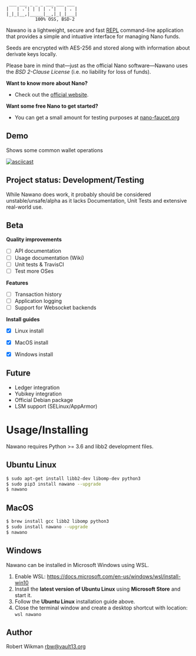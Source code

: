  ```                  
  ___ ___ _ _ _ ___ ___ ___ 
 |   | .'| | | | .'|   | . |
 |_|_|__,|_____|__,|_|_|___|
            100% OSS, BSD-2
```

Nawano is a lightweight, secure and fast [REPL](https://en.wikipedia.org/wiki/Read%E2%80%93eval%E2%80%93print_loop) command-line application that provides a simple and intuative interface for managing Nano funds.

Seeds are encrypted with AES-256 and stored along with information about derivate keys locally.

Please bare in mind that—just as the official Nano software—Nawano uses the *BSD 2-Clause License* (i.e. no liability for loss of funds).

**Want to know more about Nano?** 

- Check out the [official website](https://nano.org/en/about).

**Want some free Nano to get started?**
 
- You can get a small amount for testing purposes at [nano-faucet.org](https://nano-faucet.org)


Demo
----

Shows some common wallet operations

[![asciicast](https://asciinema.org/a/HevbcFFyi2OT7KJ6kpLyVbqJo.png)](https://asciinema.org/a/HevbcFFyi2OT7KJ6kpLyVbqJo)


Project status: Development/Testing
--------------

While Nawano does work, it probably should be considered unstable/unsafe/alpha as it lacks Documentation, Unit Tests and extensive real-world use.


Beta
----

**Quality improvements**
- [ ] API documentation
- [ ] Usage documentation (Wiki)
- [ ] Unit tests & TravisCI
- [ ] Test more OSes

**Features**
- [ ] Transaction history
- [ ] Application logging
- [ ] Support for Websocket backends

**Install guides**
- [X] Linux install
- [X] MacOS install
- [X] Windows install


Future
------
- Ledger integration
- Yubikey integration
- Official Debian package
- LSM support (SELinux/AppArmor)


Usage/Installing
=======

Nawano requires Python >= 3.6 and libb2 development files.

Ubuntu Linux
--------
```bash
$ sudo apt-get install libb2-dev libomp-dev python3
$ sudo pip3 install nawano --upgrade
$ nawano
```

MacOS
-----
```bash
$ brew install gcc libb2 libomp python3
$ sudo install nawano --upgrade
$ nawano
```

Windows
-------
Nawano can be installed in Microsoft Windows using WSL.

1. Enable WSL: https://docs.microsoft.com/en-us/windows/wsl/install-win10 
2. Install the **latest version of Ubuntu Linux** using **Microsoft Store** and start it.
3. Follow the **Ubuntu Linux** installation guide above.
4. Close the terminal window and create a desktop shortcut with location: ```wsl nawano```


Author
------
Robert Wikman <rbw@vault13.org>
